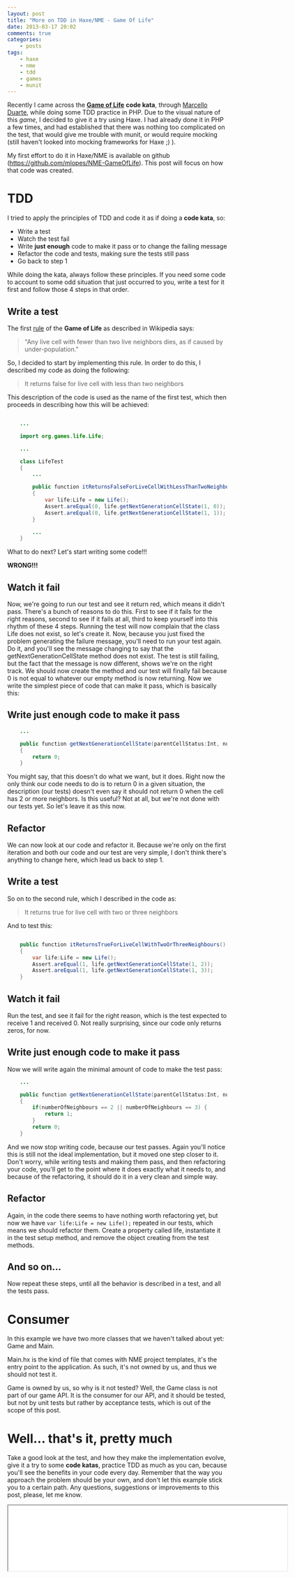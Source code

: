 ```yaml
---
layout: post
title: "More on TDD in Haxe/NME - Game Of Life"
date: 2013-03-17 20:02
comments: true
categories:
    - posts
tags:
    - haxe
    - nme
    - tdd
    - games
    - munit
---
```


Recently I came across the [**Game of Life**](http://en.wikipedia.org/wiki/Conway_game_of_life) **code kata**, through [Marcello Duarte](https://twitter.com/_md), while doing some TDD practice in PHP.
Due to the visual nature of this *game*, I decided to give it a try using Haxe. I had already done it in PHP a few times, and had established that there was nothing too complicated on the test, that would give me trouble with munit, or would require mocking (still haven't looked into mocking frameworks for Haxe ;) ).


My first effort to do it in Haxe/NME is available on github (<https://github.com/mlopes/NME-GameOfLife>). This post will focus on how that code was created.

# TDD #

I tried to apply the principles of TDD and code it as if doing a **code kata**, so:

* Write a test
* Watch the test fail
* Write **just enough** code to make it pass or to change the failing message
* Refactor the code and tests, making sure the tests still pass
* Go back to step 1

While doing the kata, always follow these principles. If you need some code to account to some odd situation that just occurred to you, write a test for it first and follow those 4 steps in that order.

## Write a test ##

The first [rule](http://en.wikipedia.org/wiki/Conway_game_of_life#Rules) of the **Game of Life** as described in Wikipedia says:

> "Any live cell with fewer than two live neighbors dies, as if caused by under-population."

So, I decided to start by implementing this rule. In order to do this, I described my code as doing the following:

> It returns false for live cell with less than two neighbors

This description of the code is used as the name of the first test, which then proceeds in describing how this will be achieved:

```java

    ...

    import org.games.life.Life;

    ...

    class LifeTest
    {
        ...

        public function itReturnsFalseForLiveCellWithLessThanTwoNeighbours():Void
        {
            var life:Life = new Life();
            Assert.areEqual(0, life.getNextGenerationCellState(1, 0));
            Assert.areEqual(0, life.getNextGenerationCellState(1, 1));
        }

        ...
    }
```

What to do next? Let's start writing some code!!!

**WRONG!!!**

## Watch it fail ##

Now, we're going to run our test and see it return red, which means it didn't pass. There's a bunch of reasons to do this. First to see if it fails for the right reasons, second to see if it fails at all, third to keep yourself into this rhythm of these 4 steps.
Running the test will now complain that the class Life does not exist, so let's create it.
Now, because you just fixed the problem generating the failure message, you'll need to run your test again. Do it, and you'll see the message changing to say that the getNextGenerationCellState method does not exist. The test is still failing, but the fact that the message is now different, shows we're on the right track. We should now create the method and our test will finally fail because 0 is not equal to whatever our empty method is now returning.
Now we write the simplest piece of code that can make it pass, which is basically this:

## Write just enough code to make it pass ##

```java
    ...

    public function getNextGenerationCellState(parentCellStatus:Int, numberOfNeighbours:Int):Int
    {
        return 0;
    }
```

You might say, that this doesn't do what we want, but it does. Right now the only think our code needs to do is to return 0 in a given situation, the description (our tests) doesn't even say it should not return 0 when the cell has 2 or more neighbors.
Is this useful? Not at all, but we're not done with our tests yet. So let's leave it as this now.

## Refactor ##

We can now look at our code and refactor it. Because we're only on the first iteration and both our code and our test are very simple, I don't think there's anything to change here, which lead us back to step 1.

## Write a test ##

So on to the second rule, which I described in the code as:

> It returns true for live cell with two or three neighbors

And to test this:

```java

    public function itReturnsTrueForLiveCellWithTwoOrThreeNeighbours():Void
    {
        var life:Life = new Life();
        Assert.areEqual(1, life.getNextGenerationCellState(1, 2));
        Assert.areEqual(1, life.getNextGenerationCellState(1, 3));
    }
```

## Watch it fail ##

Run the test, and see it fail for the right reason, which is the test expected to receive 1 and received 0. Not really surprising, since our code only returns zeros, for now.

## Write just enough code to make it pass ##

Now we will write again the minimal amount of code to make the test pass:

```java
    ...

    public function getNextGenerationCellState(parentCellStatus:Int, numberOfNeighbours:Int):Int
    {
        if(numberOfNeighbours == 2 || numberOfNeighbours == 3) {
            return 1;
        }
        return 0;
    }
```
And we now stop writing code, because our test passes. Again you'll notice this is still not the ideal implementation, but it moved one step closer to it. Don't worry, while writing tests and making them pass, and then refactoring your code, you'll get to the point where it does exactly what it needs to, and because of the refactoring, it should do it in a very clean and simple way.

## Refactor ##

Again, in the code there seems to have nothing worth refactoring yet, but now we have `var life:Life = new Life();` repeated in our tests, which means we should refactor them.
Create a property called life, instantiate it in the test setup method, and remove the object creating from the test methods.

## And so on... ##

Now repeat these steps, until all the behavior is described in a test, and all the tests pass.

# Consumer #

In this example we have two more classes that we haven't talked about yet: Game and Main.

Main.hx is the kind of file that comes with NME project templates, it's the entry point to the application. As such, it's not owned by us, and thus we should not test it.

Game is owned by us, so why is it not tested? Well, the Game class is not part of our game API. It is the consumer for our API, and it should be tested, but not by unit tests but rather by acceptance tests, which is out of the scope of this post.

# Well... that's it, pretty much #

Take a good look at the test, and how they make the implementation evolve, give it a try to some **code katas**, practice TDD as much as you can, because you'll see the benefits in your code every day. Remember that the way you approach the problem should be your own, and don't let this example stick you to a certain path. Any questions, suggestions or improvements to this post, please, let me know.

<iframe src="/assets/posts/js/GameOfLife/" style="width: 640px; heigth: 480px"></iframe>
